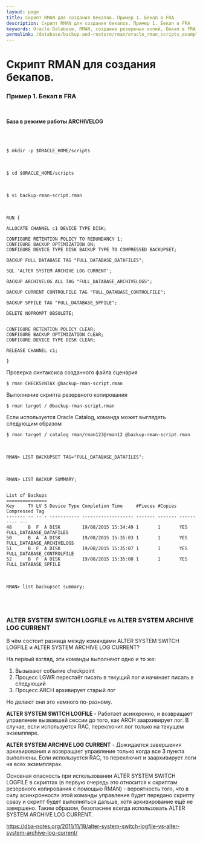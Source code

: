 ```yaml
---
layout: page
title: Скрипт RMAN для создания бекапов. Пример 1. Бекап в FRA
description: Скрипт RMAN для создания бекапов. Пример 1. Бекап в FRA
keywords: Oracle Database, RMAN, создание резервных копий, Бекап в FRA
permalink: /database/backup-and-restore/rman/oracle_rman_scripts_example/example1/
---
```


# Скрипт RMAN для создания бекапов.

### Пример 1. Бекап в FRA

<br/>

**База в режиме работы ARCHIVELOG**

<br/>

<br/>

    $ mkdir -p $ORACLE_HOME/scripts

<br/>

    $ cd $ORACLE_HOME/scripts

<br/>

    $ vi backup-rman-script.rman

<br/>

    RUN {

    ALLOCATE CHANNEL c1 DEVICE TYPE DISK;

    CONFIGURE RETENTION POLICY TO REDUNDANCY 1;
    CONFIGURE BACKUP OPTIMIZATION ON;
    CONFIGURE DEVICE TYPE DISK BACKUP TYPE TO COMPRESSED BACKUPSET;

    BACKUP FULL DATABASE TAG "FULL_DATABASE_DATAFILES";

    SQL 'ALTER SYSTEM ARCHIVE LOG CURRENT';

    BACKUP ARCHIVELOG ALL TAG "FULL_DATABASE_ARCHIVELOGS";

    BACKUP CURRENT CONTROLFILE TAG "FULL_DATABASE_CONTROLFILE";

    BACKUP SPFILE TAG "FULL_DATABASE_SPFILE";

    DELETE NOPROMPT OBSOLETE;


    CONFIGURE RETENTION POLICY CLEAR;
    CONFIGURE BACKUP OPTIMIZATION CLEAR;
    CONFIGURE DEVICE TYPE DISK CLEAR;

    RELEASE CHANNEL c1;

    }

Проверка синтаксиса созданного файла сценария

    $ rman CHECKSYNTAX @backup-rman-script.rman

Выполнение скрипта резервного копирования

    $ rman target / @backup-rman-script.rman

Если используется Oracle Catalog, команда может выглядеть следующим образом

    $ rman target / catalog rman/rman123@rman12 @backup-rman-script.rman

<br/>

    RMAN> LIST BACKUPSET TAG="FULL_DATABASE_DATAFILES";

<br/>

    RMAN> LIST BACKUP SUMMARY;


    List of Backups
    ===============
    Key     TY LV S Device Type Completion Time     #Pieces #Copies Compressed Tag
    ------- -- -- - ----------- ------------------- ------- ------- ---------- ---
    48      B  F  A DISK        19/08/2015 15:34:49 1       1       YES        FULL_DATABASE_DATAFILES
    50      B  A  A DISK        19/08/2015 15:35:03 1       1       YES        FULL_DATABASE_ARCHIVELOGS
    51      B  F  A DISK        19/08/2015 15:35:07 1       1       YES        FULL_DATABASE_CONTROLFILE
    52      B  F  A DISK        19/08/2015 15:35:08 1       1       YES        FULL_DATABASE_SPFILE

<br/>

    RMAN> list backupset summary;

<br/>
<br/>

### ALTER SYSTEM SWITCH LOGFILE vs ALTER SYSTEM ARCHIVE LOG CURRENT

В чём состоит разница между командами ALTER SYSTEM SWITCH LOGFILE и ALTER SYSTEM ARCHIVE LOG CURRENT?

На первый взгляд, эти команды выполняют одно и то же:

1. Вызывают событие checkpoint
2. Процесс LGWR перестаёт писать в текущий лог и начинает писать в следующий
3. Процесс ARCH архивирует старый лог

Но делают они это немного по-разному.

**ALTER SYSTEM SWITCH LOGFILE** -
Работает асинхронно, и возвращает управление вызвавшей сессии до того, как ARCH заархивирует лог. В случае, если используется RAC, переключит лог только на текущем экземпляре.

**ALTER SYSTEM ARCHIVE LOG CURRENT** -
Дожидается завершения архивирования и возвращает управление только когда все 3 пункта выполнены. Если используется RAC, то переключит и заархивирует логи на всех экземплярах.

Основная опасность при использовании ALTER SYSTEM SWITCH LOGFILE в скриптах (в первую очередь это относится к скриптам резервного копирования с помощью RMAN) - вероятность того, что в силу асинхронности этой команды управление будет передано скрипту сразу и скрипт будет выполняться дальше, хотя архивирование ещё не завершено. Таким образом, безопаснее всегда использовать ALTER SYSTEM ARCHIVE LOG CURRENT.

https://dba-notes.org/2011/11/18/alter-system-switch-logfile-vs-alter-system-archive-log-current/
